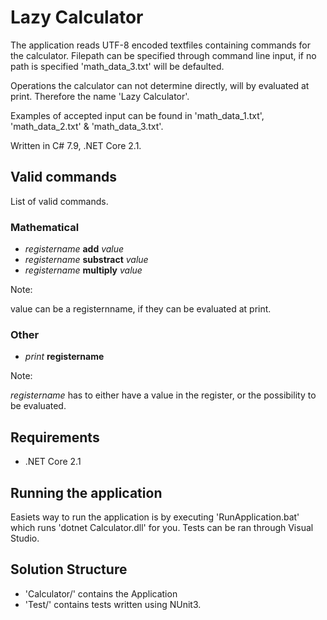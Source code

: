 # Lazy Calculator

The application reads UTF-8 encoded textfiles containing commands for the calculator. Filepath can be specified through command line input, if no path is specified 'math_data_3.txt' will be defaulted.

Operations the calculator can not determine directly, will by evaluated at print. Therefore the name 'Lazy Calculator'.

Examples of accepted input can be found in 'math_data_1.txt', 'math_data_2.txt' & 'math_data_3.txt'.

Written in C# 7.9, .NET Core 2.1.

## Valid commands

List of valid commands.

### Mathematical

- _registername_ **add** _value_
- _registername_ **substract** _value_
- _registername_ **multiply** _value_

Note:

value can be a registernname, if they can be evaluated at print.

### Other

- _print_ **registername**

Note:

_registername_ has to either have a value in the register, or the possibility to be evaluated.

## Requirements

- .NET Core 2.1

## Running the application

Easiets way to run the application is by executing 'RunApplication.bat' which runs 'dotnet Calculator.dll' for you. Tests can be ran through Visual Studio.

## Solution Structure

- 'Calculator/' contains the Application
- 'Test/' contains tests written using NUnit3.
